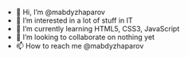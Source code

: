 - 👋 Hi, I’m @mabdyzhaparov
- 👀 I’m interested in a lot of stuff in IT
- 🌱 I’m currently learning HTML5, CSS3, JavaScript
- 💞️ I’m looking to collaborate on nothing yet
- 📫 How to reach me @mabdyzhaparov

<!---
mabdyzhaparov/mabdyzhaparov is a ✨ special ✨ repository because its `README.md` (this file) appears on your GitHub profile.
You can click the Preview link to take a look at your changes.
--->
